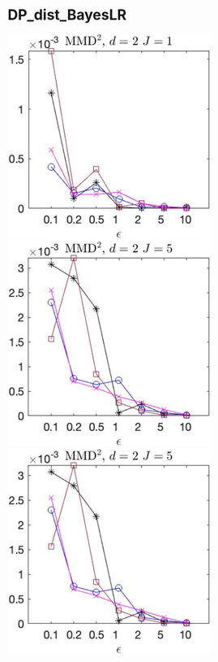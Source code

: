 # DP_dist_BayesLR

<img src="img/fig1.jpg"  style="width:400px;height:auto;"/>

<img src="img/fig2.jpg"  style="width:400px;height:auto;"/>

<img src="img/fig2.jpg"  style="width:400px;height:auto;"/>
